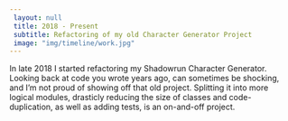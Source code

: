 ```yaml
--- 
 layout: null 
 title: 2018 - Present
 subtitle: Refactoring of my old Character Generator Project
 image: "img/timeline/work.jpg" 
---
```

In late 2018 I started refactoring my Shadowrun Character Generator. Looking back at code you wrote years ago, can sometimes be shocking, and I’m not proud of showing off that old project. Splitting it into more logical modules, drasticly reducing the size of classes and code-duplication, as well as adding tests, is an on-and-off project. 
